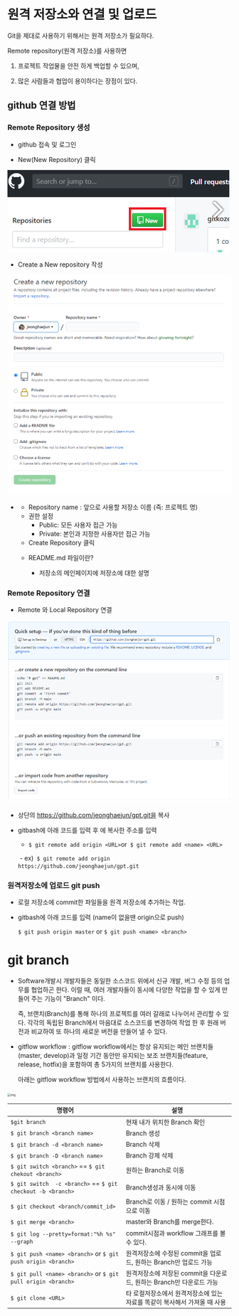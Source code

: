 # 원격 저장소와 연결 및 업로드



Git을 제대로 사용하기 위해서는 원격 저장소가 필요하다.

 

Remote repository(원격 저장소)를 사용하면

1. 프로젝트 작업물을 안전 하게 백업할 수 있으며,

2. 많은 사람들과 협업이 용이하다는 장점이 있다.



## github 연결 방법



### Remote Repository 생성



- github 접속 및 로그인

  

- New(New Repository) 클릭

<left><img src="git_branch.assets/image-20201230143301018.png" alt="image-20201230143301018"  />

- Create a New repository 작성

<left><img src="git_branch.assets/image-20201230144058081.png" alt="image-20201230144058081" style="zoom:100%;" />




* 
  * Repository name : 앞으로 사용할 저장소 이름 (즉: 프로젝트 명)
  * 권한 설정
    * Public: 모든 사용자 접근 가능
    * Private: 본인과 지정한 사용자만 접근 가능
  * Create Repository 클릭




  - README.md 파일이란?


    - 저장소의 메인페이지에 저장소에 대한 설명


### Remote Repository 연결



* Remote 와 Local Repository 연결

<left><img src="git_branch.assets/image-20201230144144756.png" alt="image-20201230144144756" style="zoom: 100%;" />


* 상단의 https://github.com/jeonghaejun/gpt.git을 복사
  
    
  
* gitbash에 아래 코드를 입력 후 <URL>에 복사한 주소를 입력 

  * ` $ git remote add origin <URL> `or` $ git remote add <name> <URL>`

  ​         - ex)` $ git remote add origin https://github.com/jeonghaejun/gpt.git`



### 원격저장소에 업로드 git push



* 로컬 저장소에 commit한 파일들을 원격 저장소에 추가하는 작업.

  

* gitbash에 아래 코드를 입력 (name이 없을땐 origin으로 push)

  `$ git push origin master` or `$ git push <name> <branch> `



#  git branch



* Software개발시 개발자들은 동일한 소스코드 위에서 신규 개발, 버그 수정 등의 업무를 협업하곤 한다. 이럴 때, 여러 개발자들이 동시에 다양한 작업을 할 수 있게 만들어 주는 기능이 "Branch" 이다.

   즉, 브랜치(Branch)를 통해 하나의 프로젝트를 여러 갈래로 나누어서 관리할 수 있다. 각각의 독립된 Branch에서 마음대로 소스코드를 변경하여 작업 한 후 원래 버전과 비교하여 또 하나의 새로운 버전을 만들어 낼 수 있다.

  

* gitflow workflow : gitflow workflow에서는 항상 유지되는 메인 브랜치들(master, develop)과 일정 기간 동안만 유지되는 보조 브랜치들(feature, release, hotfix)을 포함하여 총 5가지의 브랜치를 사용한다.

  아래는 gitflow workflow 방법에서 사용하는 브랜치의 흐름이다.

<left><img src="https://gmlwjd9405.github.io/images/types-of-git-branch/total-branch.png" alt="img" style="zoom:45%;" />


| 명령어                                                       | 설명                                                         |
| ------------------------------------------------------------ | ------------------------------------------------------------ |
| `$git branch`                                                | 현재 내가 위치한 Branch 확인                                 |
| `$ git branch <branch name>`                                 | Branch 생성                                                  |
| `$ git branch -d <branch name>`                              | Branch 삭제                                                  |
| `$ git branch -D <branch name>`                              | Branch 강제 삭제                                             |
| `$ git switch <branch>` == `$ git chekout <branch>`          | 원하는 Branch로 이동                                         |
| `$ git switch  -c <branch>` == `$ git checkout -b <branch>`  | Branch생성과 동시에 이동                                     |
| `$ git checkout <branch/commit_id>`                          | Branch로 이동 / 원하는 commit 시점으로 이동                  |
| `$ git merge <branch>`                                       | master와 Branch를 merge한다.                                 |
| `$ git log --pretty=format:"%h %s" --graph`                  | commit시점과 workflow 그래프를 볼 수 있다.                   |
| `$ git push <name> <branch>` or `$ git push origin <branch>` | 원격저장소에 수정된 commit을 업로드, 원하는 Branch만 업로드 가능 |
| `$ git pull <name> <branch>` or `$ git pull origin <branch>` | 원격저장소에 저장된 commit을 다운로드, 원하는 Branch만 다운로드 가능 |
| `$ git clone <URL>`                                          | 타 로컬저장소에서 원격저장소에 있는 자료를 똑같이 복사해서 가져올 때 사용 |
